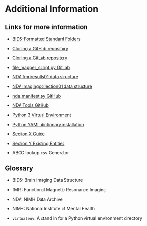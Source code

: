 # Additional Information

## Links for more information

-   [BIDS-Formatted Standard Folders](https://github.com/bids-standard/bids-starter-kit/wiki/The-BIDS-folder-hierarchy)

-   [Cloning a GitHub repository](https://help.github.com/en/github/creating-cloning-and-archiving-repositories/cloning-a-repository)

-   [Cloning a GitLab repository](https://docs.gitlab.com/ee/gitlab-basics/start-using-git.html)

-   [file_mapper_script.py GitLab](https://gitlab.com/Fair_lab/file_mapper)

-   [NDA fmriresults01 data structure](https://nda.nih.gov/data_structure.html?short_name=fmriresults01)

-   [NDA imagingcollection01 data structure](https://nda.nih.gov/data_structure.html?short_name=imagingcollection01)

-   [nda_manifest.py GitHub](https://github.com/NDAR/manifest-data)

-   [NDA Tools GitHub](https://github.com/NDAR/nda-tools)

-   [Python 3 Virtual Environment](https://docs.python.org/3.6/tutorial/venv.html)

-   [Python YAML dictionary installation](https://pypi.org/project/PyYAML/)

-   [Section X Guide](https://bids-specification.readthedocs.io/en/stable/04-modality-specific-files/01-magnetic-resonance-imaging-data.html)

-   [Section Y Existing Entities](https://bids-specification.readthedocs.io/en/stable/99-appendices/04-entity-table.html)

-   ABCC lookup.csv Generator

## Glossary

-   BIDS: Brain Imaging Data Structure

-   fMRI: Functional Magnetic Resonance Imaging

-   NDA: NIMH Data Archive

-   NIMH: National Institute of Mental Health

-   `virtualenv`: A stand in for a Python virtual environment directory

